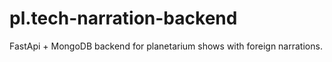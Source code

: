 # pl.tech-narration-backend
FastApi + MongoDB backend for planetarium shows with foreign narrations.

